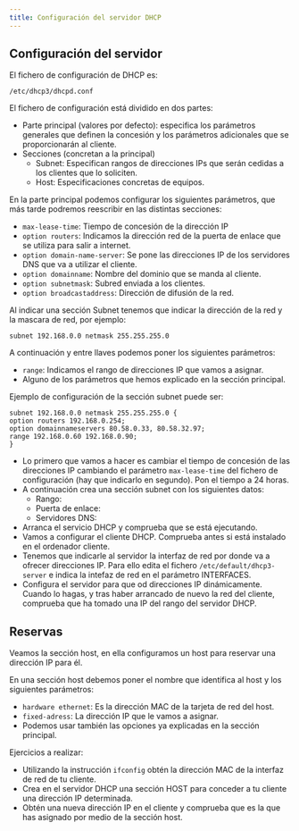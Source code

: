 ```yaml
---
title: Configuración del servidor DHCP
---
```


## Configuración del servidor
 
El fichero de configuración de DHCP es:  
  
    /etc/dhcp3/dhcpd.conf

El fichero de configuración está dividido en dos partes:  
  

* Parte principal (valores por defecto): especifica los parámetros generales que definen la concesión y los parámetros adicionales que se proporcionarán al cliente.  
* Secciones (concretan a la principal)
    * Subnet: Especifican rangos de direcciones IPs que serán cedidas a los clientes que lo soliciten.
    * Host: Especificaciones concretas de equipos.  
    
En la parte principal podemos configurar los siguientes parámetros, que más tarde podremos reescribir en las distintas secciones:  
  
* `max-lease-time`: Tiempo de concesión de la dirección IP  
* `option routers`: Indicamos la dirección red de la puerta de enlace que se utiliza para salir a internet.
* `option domain-name-server`: Se pone las direcciones IP de los servidores DNS que va a utilizar el cliente.
* `option domain­name`: Nombre del dominio que se manda al cliente.
* `option subnet­mask`: Subred enviada a los clientes.
* `option broadcast­address`: Dirección de difusión de la red.
 
Al indicar una sección Subnet tenemos que indicar la dirección de la red y la mascara de red, por ejemplo:  

    subnet 192.168.0.0 netmask 255.255.255.0

A continuación y entre llaves podemos poner los siguientes parámetros:  

* `range`: Indicamos el rango de direcciones IP que vamos a asignar.
* Alguno de los parámetros que hemos explicado en la sección principal.  

Ejemplo de configuración de la sección subnet puede ser:  

    subnet 192.168.0.0 netmask 255.255.255.0 {
    option routers 192.168.0.254;
    option domain­name­servers 80.58.0.33, 80.58.32.97;
    range 192.168.0.60 192.168.0.90;
    } 

* Lo primero que vamos a hacer es cambiar el tiempo de concesión de las direcciones IP cambiando el parámetro `max-lease-time` del fichero de configuración (hay que indicarlo en segundo). Pon el tiempo a 24 horas.
* A continuación crea una sección subnet con los siguientes datos:  
    * Rango:  
    * Puerta de enlace:  
    * Servidores DNS:
* Arranca el servicio DHCP y comprueba que se está ejecutando.
* Vamos a configurar el cliente DHCP. Comprueba antes si está instalado en el ordenador cliente.
* Tenemos que indicarle al servidor la interfaz de red por donde va a ofrecer direcciones IP. Para ello edita el fichero `/etc/default/dhcp3-server` e indica la intefaz de red en el parámetro INTERFACES.
* Configura el servidor para que od direcciones IP dinámicamente. Cuando lo hagas, y tras haber arrancado de nuevo la red del cliente, comprueba que ha tomado una IP del rango del servidor DHCP.  

## Reservas

Veamos la sección host, en ella configuramos un host para reservar una dirección IP para él.  
  
En una sección host debemos poner el nombre que identifica al host y los siguientes parámetros:  

* `hardware ethernet`: Es la dirección MAC de la tarjeta de red del host.
* `fixed-adress`: La dirección IP que le vamos a asignar.
* Podemos usar también las opciones ya explicadas en la sección principal.

Ejercicios a realizar:

* Utilizando la instrucción `ifconfig` obtén la dirección MAC de la interfaz de red de tu cliente.
* Crea en el servidor DHCP una sección HOST para conceder a tu cliente una dirección IP determinada.
* Obtén una nueva dirección IP en el cliente y comprueba que es la que has asignado por medio de la sección host.

